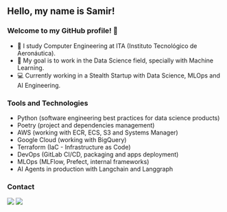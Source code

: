 ## Hello, my name is Samir!
### Welcome to my GitHub profile! 👋

- 📘 I study Computer Engineering at ITA (Instituto Tecnológico de Aeronáutica).
- 🏁 My goal is to work in the Data Science field, specially with Machine Learning.
- 💻 Currently working in a Stealth Startup with Data Science, MLOps and AI Engineering.

###  Tools and Technologies

- Python (software engineering best practices for data science products)
- Poetry (project and dependencies management)
- AWS (working with ECR, ECS, S3 and Systems Manager) 
- Google Cloud (working with BigQuery)
- Terraform (IaC - Infrastructure as Code)
- DevOps (GitLab CI/CD, packaging and apps deployment)
- MLOps (MLFlow, Prefect, internal frameworks)
- AI Agents in production with Langchain and Langgraph

### Contact

<div>
<a href = "mailto:samir.silva12342@gmail.com"><img src="https://img.shields.io/badge/Gmail-D14836?style=for-the-badge&logo=gmail&logoColor=white" target="_blank"></a>
<a href="https://www.linkedin.com/in/samir-nunes-da-silva/" target="_blank"><img src="https://img.shields.io/badge/-LinkedIn-%230077B5?style=for-the-badge&logo=linkedin&logoColor=white" target="_blank"></a>   
</div>

